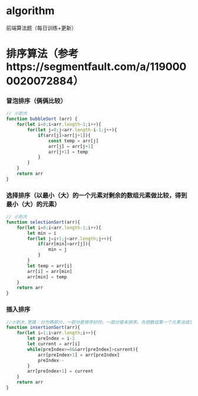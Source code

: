 # algorithm
前端算法题（每日训练+更新）

# 排序算法（参考https://segmentfault.com/a/1190000020072884）
### 冒泡排序（俩俩比较）
```javascript
// 小到大
function bubbleSort (arr) {
    for(let i=0;i<arr.length-1;i++){
        for(let j=0;j<arr.length-i-1;j++){
            if(arr[j]>arr[j+1]){
                const temp = arr[j]
                arr[j] = arr[j+1]
                arr[j+1] = temp
            }
        }
    }
    return arr
}
```  
### 选择排序（以最小（大）的一个元素对剩余的数组元素做比较，得到最小（大）的元素）
```javascript
// 小到大
function selectionSort(arr){
    for(let i=0;i<arr.length-1;i++){
        let min = i
        for(let j=i+1;j<arr.length;j++){
            if(arr[min]>arr[j]){
                min = j
            }
        }
        let temp = arr[i]
        arr[i] = arr[min]
        arr[min] = temp
    }
    return arr
}
```  
### 插入排序
```javascript
//小到大,思路：分为俩部分，一部分是排序好的，一部分是未排序。先把数组第一个元素当成已经排序好的，然后拿第二个元素去比较，第一个>第二个，就二一换位，依此类推
function insertionSort(arr){
    for(let i=1;i<arr.length;i++){
        let preIndex = i-1
        let current = arr[i]
        while(preIndex>=0&&arr[preIndex]>current){
            arr[preIndex+1] = arr[preIndex]
            preIndex--
        }
        arr[preIndex+1] = current
    }
    return arr
}
```